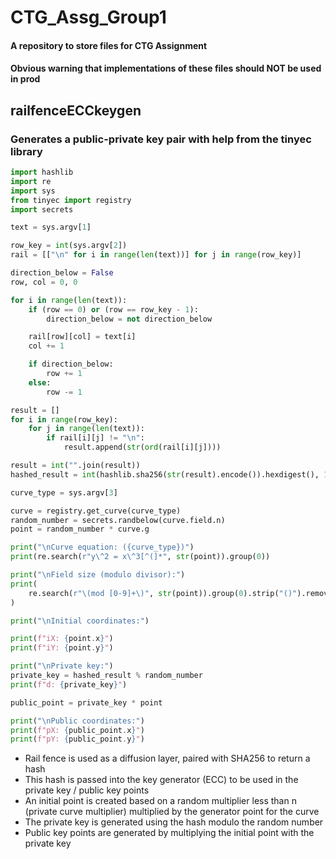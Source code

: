 # CTG_Assg_Group1
#### A repository to store files for CTG Assignment
#### Obvious warning that implementations of these files should NOT be used in prod

## railfenceECCkeygen
### Generates a public-private key pair with help from the tinyec library
```python
import hashlib
import re
import sys
from tinyec import registry
import secrets

text = sys.argv[1]

row_key = int(sys.argv[2])
rail = [["\n" for i in range(len(text))] for j in range(row_key)]

direction_below = False
row, col = 0, 0

for i in range(len(text)):
    if (row == 0) or (row == row_key - 1):
        direction_below = not direction_below

    rail[row][col] = text[i]
    col += 1

    if direction_below:
        row += 1
    else:
        row -= 1

result = []
for i in range(row_key):
    for j in range(len(text)):
        if rail[i][j] != "\n":
            result.append(str(ord(rail[i][j])))

result = int("".join(result))
hashed_result = int(hashlib.sha256(str(result).encode()).hexdigest(), 16)

curve_type = sys.argv[3]

curve = registry.get_curve(curve_type)
random_number = secrets.randbelow(curve.field.n)
point = random_number * curve.g

print("\nCurve equation: ({curve_type})")
print(re.search(r"y\^2 = x\^3[^(]*", str(point)).group(0))

print("\nField size (modulo divisor):")
print(
    re.search(r"\(mod [0-9]+\)", str(point)).group(0).strip("()").removeprefix("mod ")
)

print("\nInitial coordinates:")

print(f"iX: {point.x}")
print(f"iY: {point.y}")

print("\nPrivate key:")
private_key = hashed_result % random_number
print(f"d: {private_key}")

public_point = private_key * point

print("\nPublic coordinates:")
print(f"pX: {public_point.x}")
print(f"pY: {public_point.y}")
```
- Rail fence is used as a diffusion layer, paired with SHA256 to return a hash
- This hash is passed into the key generator (ECC) to be used in the private key / public key points
- An initial point is created based on a random multiplier less than n (private curve multiplier) multiplied by the generator point for the curve
- The private key is generated using the hash modulo the random number
- Public key points are generated by multiplying the initial point with the private key
